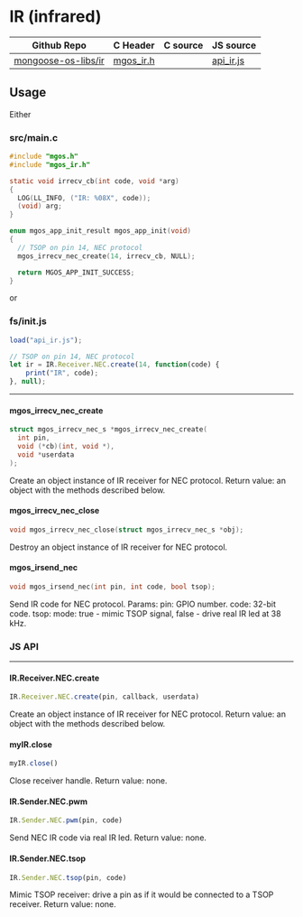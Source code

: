 # IR (infrared)
| Github Repo | C Header | C source  | JS source |
| ----------- | -------- | --------  | ----------------- |
| [mongoose-os-libs/ir](https://github.com/mongoose-os-libs/ir) | [mgos_ir.h](https://github.com/mongoose-os-libs/ir/tree/master/include/mgos_ir.h) | &nbsp;  | [api_ir.js](https://github.com/mongoose-os-libs/ir/tree/master/mjs_fs/api_ir.js)         |



## Usage

Either

### src/main.c

```c
#include "mgos.h"
#include "mgos_ir.h"

static void irrecv_cb(int code, void *arg)
{
  LOG(LL_INFO, ("IR: %08X", code));
  (void) arg;
}

enum mgos_app_init_result mgos_app_init(void)
{
  // TSOP on pin 14, NEC protocol
  mgos_irrecv_nec_create(14, irrecv_cb, NULL);

  return MGOS_APP_INIT_SUCCESS;
}
```

or

### fs/init.js

```js
load("api_ir.js");

// TSOP on pin 14, NEC protocol
let ir = IR.Receiver.NEC.create(14, function(code) {
    print("IR", code);
}, null);
```


 ----- 
#### mgos_irrecv_nec_create

```c
struct mgos_irrecv_nec_s *mgos_irrecv_nec_create(
  int pin,
  void (*cb)(int, void *),
  void *userdata
);
```

Create an object instance of IR receiver for NEC protocol.
Return value: an object with the methods described below.
 
#### mgos_irrecv_nec_close

```c
void mgos_irrecv_nec_close(struct mgos_irrecv_nec_s *obj);
```

Destroy an object instance of IR receiver for NEC protocol.
 
#### mgos_irsend_nec

```c
void mgos_irsend_nec(int pin, int code, bool tsop);
```

Send IR code for NEC protocol.
Params:
pin:  GPIO number.
code: 32-bit code.
tsop: mode: true - mimic TSOP signal, false - drive real IR led at 38 kHz.
 

### JS API

 --- 
#### IR.Receiver.NEC.create

```javascript
IR.Receiver.NEC.create(pin, callback, userdata)
```
Create an object instance of IR receiver for NEC protocol.
Return value: an object with the methods described below.
#### myIR.close

```javascript
myIR.close()
```
Close receiver handle. Return value: none.
#### IR.Sender.NEC.pwm

```javascript
IR.Sender.NEC.pwm(pin, code)
```
Send NEC IR code via real IR led. Return value: none.
#### IR.Sender.NEC.tsop

```javascript
IR.Sender.NEC.tsop(pin, code)
```
Mimic TSOP receiver: drive a pin as if it would be connected to a TSOP receiver. Return value: none.
